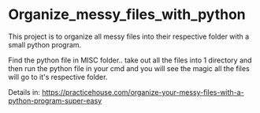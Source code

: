 # Organize_messy_files_with_python
This project is to organize all messy files into their respective folder with a small python program.


Find the python file in MISC folder.. take out all the files into 1 directory 
and then run the python file in your cmd and you will see the magic
all the files will go to it's respective folder.

Details in:  https://practicehouse.com/organize-your-messy-files-with-a-python-program-super-easy
